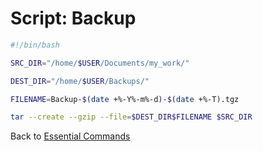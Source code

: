 # Script: Backup

```bash
#!/bin/bash

SRC_DIR="/home/$USER/Documents/my_work/"

DEST_DIR="/home/$USER/Backups/"

FILENAME=Backup-$(date +%-Y%-m%-d)-$(date +%-T).tgz

tar --create --gzip --file=$DEST_DIR$FILENAME $SRC_DIR
```

Back to [Essential Commands](./)
